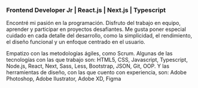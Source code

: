 ### Frontend Developer Jr | React.js | Next.js | Typescript

Encontré mi pasión en la programación. Disfruto del trabajo en equipo, aprender y participar en proyectos desafiantes. Me gusta poner especial cuidado en cada detalle del desarrollo, como la simplicidad, el rendimiento, el diseño funcional y un enfoque centrado en el usuario.

Empatizo con las metodologías ágiles, como Scrum. Algunas de las tecnologías con las que trabajo son: HTML5, CSS, Javascript, Typescript, Node.js, React, Next, Sass, Less, Bootstrap, JSON, Git, OOP. Y las herramientas de diseño, con las que cuento con experiencia, son: Adobe Photoshop, Adobe Ilustrator, Adobe XD, Figma
<!--
Disfruto del trabajo en equipo, aprender y participar en proyectos desafiantes. Me gusta poner especial cuidado en cada detalle del desarrollo, como la simplicidad, el rendimiento, el diseño funcional y un enfoque centrado en el usuario.

Algunas de las tecnologías con las que trabajo: HTML5, CSS, Javascript, Typescript, React, Next, Sass, Less, Bootstrap, JSON, Git, OOP, Node.js y Bash.

Otras herramientas que tengo experiencia utilizando: Adobe Photoshop, Adobe Ilustrator, Adobe XD, Figma
-->

<!--
### Hi there 👋

**marcosbort/marcosbort** is a ✨ _special_ ✨ repository because its `README.md` (this file) appears on your GitHub profile.

Here are some ideas to get you started:

- 🔭 I’m currently working on ...
- 🌱 I’m currently learning ...
- 👯 I’m looking to collaborate on ...
- 🤔 I’m looking for help with ...
- 💬 Ask me about ...
- 📫 How to reach me: ...
- 😄 Pronouns: ...
- ⚡ Fun fact: ...
-->

